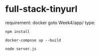 # full-stack-tinyurl

requirement: docker
goto Week4/app/
type:

```
npm install

docker-compose up --build

node server.js
```


